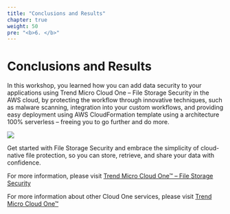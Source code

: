 ```yaml
---
title: "Conclusions and Results"
chapter: true
weight: 50
pre: "<b>6. </b>"
---
```


# Conclusions and Results

In this workshop, you learned how you can add data security to your applications using Trend Micro Cloud One – File Storage Security in the AWS cloud, by protecting the workflow through innovative techniques, such as malware scanning, integration into your custom workflows, and providing easy deployment using AWS CloudFormation template using a architecture 100% serverless – freeing you to go further and do more. 

<img src="/images/dogs.gif"></img>

Get started with File Storage Security and embrace the simplicity of cloud-native file protection, so you can store, retrieve, and share your data with confidence.

For more information, please visit [Trend Micro Cloud One™ – File Storage Security](https://www.trendmicro.com/en_us/business/products/hybrid-cloud/cloud-one-file-storage-security.html)

For more information about other Cloud One services, please visit [Trend Micro Cloud One™](https://www.trendmicro.com/cloudone)